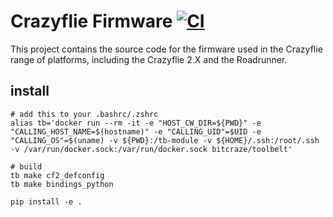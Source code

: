 # Crazyflie Firmware  [![CI](https://github.com/bitcraze/crazyflie-firmware/workflows/CI/badge.svg)](https://github.com/bitcraze/crazyflie-firmware/actions?query=workflow%3ACI)

This project contains the source code for the firmware used in the Crazyflie range of platforms, including the Crazyflie 2.X and the Roadrunner.

## install

```shell
# add this to your .bashrc/.zshrc
alias tb='docker run --rm -it -e "HOST_CW_DIR=${PWD}" -e "CALLING_HOST_NAME=$(hostname)" -e "CALLING_UID"=$UID -e "CALLING_OS"=$(uname) -v ${PWD}:/tb-module -v ${HOME}/.ssh:/root/.ssh -v /var/run/docker.sock:/var/run/docker.sock bitcraze/toolbelt'

# build
tb make cf2_defconfig
tb make bindings_python

pip install -e .
```
